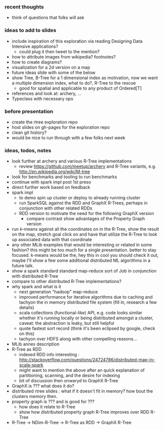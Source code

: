
### recent thoughts

- think of questions that folks will ask

### ideas to add to slides

- include inspiration of this exploration via reading Designing Data Intensive applications?
  - could plug it then tweet to the mention?
- how to attribute images from wikipedia? footnotes?
- how to create diagrams?
- visualization for a 2d version on a map
- future ideas slide with some of the below
- show Tree, B-Tree for a 1 dimensional index as motivation, now we want a multiple dimension index, what to do?, R-Tree to the rescue
    - good for spatial and applicable to any product of Ordered[T]
- references and look at: archery, ...
- Typeclass with necessary ops

### before presentation

- create the rtree exploration repo
- host slides on gh-pages for the exploration repo
- clean git history?
- would be nice to run through with a few folks next week

### ideas, todos, notes

- look further at archery and various R-Tree implementations
    - review https://github.com/meetup/archery and R-Tree variants, e.g. http://en.wikipedia.org/wiki/M-tree
- look for benchmarks and tooling to run benchmarks
- continue with spark impl post 1st preso
- direct further work based on feedback
- spark impl
  - to demo spin up cluster or deploy to already running cluster
  - run SparkSQL against the RDD and GraphX R-Trees, perhaps in conjunction with other related RDDs
  - RDD version to motivate the need for the following GraphX version
    - compare contrast show advantages of the Property Graph version
- run k-means against all the coordinates on in the R-Tree, show the result on the map, stretch goal click on and have that utilize the R-Tree to look up associated data with that coordinate
- any other MLib examples that would be interesting or related in some fashion? this might be too much for a single presentation. better to stay focused. k-means would be the, hey this in cool you should check it out, maybe I'll show a few some additional distributed ML algorithms in a future talk.
- show a spark standard standard map-reduce sort of Job in conjunction with distributed R-Tree
- compare to other distributed R-Tree implementations?
- why spark and what is it
    - next generation "hadoop" map-reduce
    - improved performance for iterative algorithms due to caching and tachyon the in memory distributed file system (fill in, research a few details)
    - scala collections (functional-like) API, e.g. code looks similar whether it's running locally or being distributed amongst a cluster, caveat: the abstraction is leaky, but still helpful
    - quote fastest sort record (think it's been eclipsed by google, check on this)
    - tachyon over HDFS along with other compelling reasons...
- MLib annex description
- R-Tree as RDD
  - indexed RDD info interesting : http://stackoverflow.com/questions/24724786/distributed-map-in-scala-spark
  - might want to mention the above after an quick explanation of partitioning, scanning, and the desire for indexing
  - bit of discussion then onwaryd to GraphX R-Tree
- GraphX is ??? what does it do?
- distributed rtree slides : what if it doesn't fit in memory? how bout the clusters memory then.
- property graph is ??? and is good for ???
    - how does it relate to R-Tree
    - show how distributed property graph R-Tree improves over RDD R-Tree
- R-Tree → NDim-R-Tree → R-Tree as RDD → GraphX R-Tree

